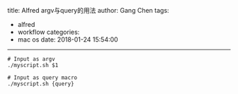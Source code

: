 title: Alfred argv与query的用法
author: Gang Chen
tags:
  - alfred
  - workflow
categories:
  - mac os
date: 2018-01-24 15:54:00
---
```
# Input as argv
./myscript.sh $1
 
# Input as query macro
./myscript.sh {query}
```
